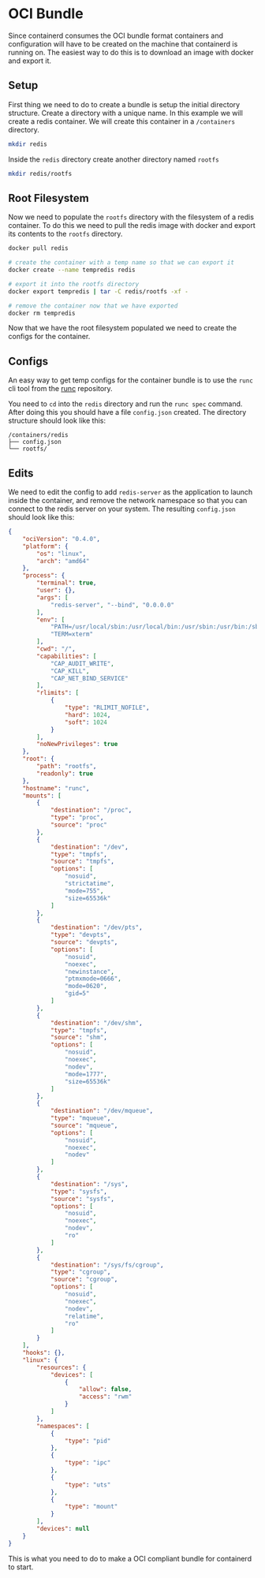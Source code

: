 # OCI Bundle

Since containerd consumes the OCI bundle format containers and configuration will have to be created
on the machine that containerd is running on.  The easiest way to do this is to download an image 
with docker and export it.


## Setup

First thing we need to do to create a bundle is setup the initial directory structure.
Create a directory with a unique name.  In this example we will create a redis container.
We will create this container in a `/containers` directory.


```bash
mkdir redis
```

Inside the `redis` directory create another directory named `rootfs`

```bash
mkdir redis/rootfs
```

## Root Filesystem

Now we need to populate the `rootfs` directory with the filesystem of a redis container.  To do this we
need to pull the redis image with docker and export its contents to the `rootfs` directory.

```bash
docker pull redis

# create the container with a temp name so that we can export it
docker create --name tempredis redis

# export it into the rootfs directory
docker export tempredis | tar -C redis/rootfs -xf -

# remove the container now that we have exported
docker rm tempredis
```

Now that we have the root filesystem populated we need to create the configs for the container.

## Configs

An easy way to get temp configs for the container bundle is to use the `runc` 
cli tool from the [runc](https://github.com/opencontainers/runc) repository.


You need to `cd` into the `redis` directory and run the `runc spec` command.  After doing this you
should have a file `config.json` created.  The directory structure should look like this:

```
/containers/redis
├── config.json
└── rootfs/
```

## Edits

We need to edit the config to add `redis-server` as the application to launch inside the container,
and remove the network namespace so that you can connect to the redis server on your system.
The resulting `config.json` should look like this:

```json
{
	"ociVersion": "0.4.0",
	"platform": {
		"os": "linux",
		"arch": "amd64"
	},
	"process": {
		"terminal": true,
		"user": {},
		"args": [
			"redis-server", "--bind", "0.0.0.0"
		],
		"env": [
			"PATH=/usr/local/sbin:/usr/local/bin:/usr/sbin:/usr/bin:/sbin:/bin",
			"TERM=xterm"
		],
		"cwd": "/",
		"capabilities": [
			"CAP_AUDIT_WRITE",
			"CAP_KILL",
			"CAP_NET_BIND_SERVICE"
		],
		"rlimits": [
			{
				"type": "RLIMIT_NOFILE",
				"hard": 1024,
				"soft": 1024
			}
		],
		"noNewPrivileges": true
	},
	"root": {
		"path": "rootfs",
		"readonly": true
	},
	"hostname": "runc",
	"mounts": [
		{
			"destination": "/proc",
			"type": "proc",
			"source": "proc"
		},
		{
			"destination": "/dev",
			"type": "tmpfs",
			"source": "tmpfs",
			"options": [
				"nosuid",
				"strictatime",
				"mode=755",
				"size=65536k"
			]
		},
		{
			"destination": "/dev/pts",
			"type": "devpts",
			"source": "devpts",
			"options": [
				"nosuid",
				"noexec",
				"newinstance",
				"ptmxmode=0666",
				"mode=0620",
				"gid=5"
			]
		},
		{
			"destination": "/dev/shm",
			"type": "tmpfs",
			"source": "shm",
			"options": [
				"nosuid",
				"noexec",
				"nodev",
				"mode=1777",
				"size=65536k"
			]
		},
		{
			"destination": "/dev/mqueue",
			"type": "mqueue",
			"source": "mqueue",
			"options": [
				"nosuid",
				"noexec",
				"nodev"
			]
		},
		{
			"destination": "/sys",
			"type": "sysfs",
			"source": "sysfs",
			"options": [
				"nosuid",
				"noexec",
				"nodev",
				"ro"
			]
		},
		{
			"destination": "/sys/fs/cgroup",
			"type": "cgroup",
			"source": "cgroup",
			"options": [
				"nosuid",
				"noexec",
				"nodev",
				"relatime",
				"ro"
			]
		}
	],
	"hooks": {},
	"linux": {
		"resources": {
			"devices": [
				{
					"allow": false,
					"access": "rwm"
				}
			]
		},
		"namespaces": [
			{
				"type": "pid"
			},
			{
				"type": "ipc"
			},
			{
				"type": "uts"
			},
			{
				"type": "mount"
			}
		],
		"devices": null
	}
}
```

This is what you need to do to make a OCI compliant bundle for containerd to start.
